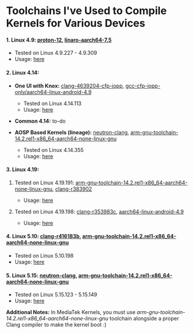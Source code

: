 # Toolchains I've Used to Compile Kernels for Various Devices

#### 1. **Linux 4.9:** [proton-12](https://github.com/ravindu644/proton-12.git), [linaro-aarch64-7.5](https://kali.download/nethunter-images/toolchains/linaro-aarch64-7.5.tar.xz)

- Tested on Linux 4.9.227 - 4.9.309
- Usage: [here](https://github.com/ravindu644/kernel_samsung_a01/blob/0239d1e7970a506f0e57e2e6bd416a666ab46d9d/build.sh#L11)

#### 2. **Linux 4.14:**

- **One UI with Knox:** [clang-4639204-cfp-jopp](https://github.com/ravindu644/samsung_exynos9820_stock/tree/stable/toolchain/clang/host/linux-x86/clang-4639204-cfp-jopp), [gcc-cfp-jopp-only/aarch64-linux-android-4.9](https://github.com/ravindu644/samsung_exynos9820_stock/tree/stable/toolchain/gcc-cfp/gcc-cfp-jopp-only/aarch64-linux-android-4.9)
  - Tested on Linux 4.14.113
  - Usage: [here](https://github.com/ravindu644/samsung_exynos9820_stock/blob/b5e453e4ae7bd58ad5a92d2077dee7a15d72134c/build.sh#L60)

- **Common 4.14:** to-do

- **AOSP Based Kernels (lineage):** [neutron-clang](https://github.com/Neutron-Toolchains/antman), [arm-gnu-toolchain-14.2.rel1-x86_64-aarch64-none-linux-gnu](https://developer.arm.com/-/media/Files/downloads/gnu/14.2.rel1/binrel/arm-gnu-toolchain-14.2.rel1-x86_64-aarch64-none-linux-gnu.tar.xz)
  - Tested on Linux 4.14.355
  - Usage: [here](https://github.com/ravindu644/android_kernel_aosp_exynos9820/blob/36bb690483a22463d2d77e0431a1f19663c5a53e/build.sh#L46)

#### 3. **Linux 4.19:**

1. Tested on Linux 4.19.191: [arm-gnu-toolchain-14.2.rel1-x86_64-aarch64-none-linux-gnu](https://developer.arm.com/-/media/Files/downloads/gnu/14.2.rel1/binrel/arm-gnu-toolchain-14.2.rel1-x86_64-aarch64-none-linux-gnu.tar.xz), [clang-r383902](https://android.googlesource.com/platform//prebuilts/clang/host/linux-x86/+archive/3857008389202edac32d57008bb8c99d2c957f9d/clang-r383902.tar.gz)
   - Usage: [here](https://github.com/ravindu644/A346E_5G_Kernel/blob/1b05453c4d2d2b03634cd64e7c81eb5aa2b7512f/build_kernel.sh#L17)

2. Tested on Linux 4.19.198: [clang-r353983c](https://android.googlesource.com/platform/prebuilts/clang/host/linux-x86/+archive/refs/heads/emu-29.0-release/clang-r353983c.tar.gz), [aarch64-linux-android-4.9](https://github.com/ravindu644/android_kernel_a047f_eur/tree/sus/toolchain/gcc/linux-x86/aarch64/aarch64-linux-android-4.9)
   - Usage: [here](https://github.com/ravindu644/android_kernel_a047f_eur/blob/45ba5ede76bb5ba920445e410ba62344b1e9d878/build.sh#L17)

#### 4. **Linux 5.10:** [clang-r416183b](https://android.googlesource.com/platform//prebuilts/clang/host/linux-x86/+archive/b669748458572622ed716407611633c5415da25c/clang-r416183b.tar.gz), [arm-gnu-toolchain-14.2.rel1-x86_64-aarch64-none-linux-gnu](https://developer.arm.com/-/media/Files/downloads/gnu/14.2.rel1/binrel/arm-gnu-toolchain-14.2.rel1-x86_64-aarch64-none-linux-gnu.tar.xz)

- Tested on Linux 5.10.198
- Usage: [here](https://github.com/ravindu644/android_kernel_s23fe/blob/6413302587aa865a16bc04a9a835479ce3a4beee/build_kernel.sh#L15)

#### 5. **Linux 5.15:** [neutron-clang](https://github.com/Neutron-Toolchains/antman), [arm-gnu-toolchain-14.2.rel1-x86_64-aarch64-none-linux-gnu](https://developer.arm.com/-/media/Files/downloads/gnu/14.2.rel1/binrel/arm-gnu-toolchain-14.2.rel1-x86_64-aarch64-none-linux-gnu.tar.xz)

- Tested on Linux 5.15.123 - 5.15.149
- Usage: [here](https://github.com/ravindu644/android_kernel_m145f_common/blob/c3a3a4ab9df28005200fa516f1a8ed9913bf50d6/build.sh#L27)

**Additional Notes:** In MediaTek Kernels, you must use *arm-gnu-toolchain-14.2.rel1-x86_64-aarch64-none-linux-gnu* toolchain alongside a proper Clang compiler to make the kernel boot :)